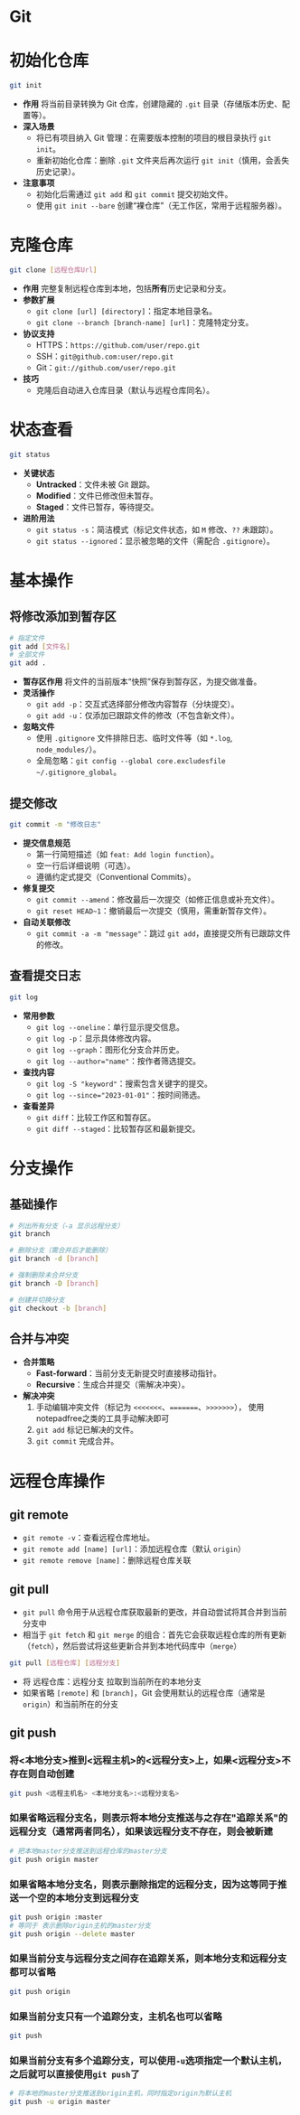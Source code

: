 # Git

# 初始化仓库

~~~bash
git init
~~~

- **作用**
  将当前目录转换为 Git 仓库，创建隐藏的 `.git` 目录（存储版本历史、配置等）。
- **深入场景**
  - 将已有项目纳入 Git 管理：在需要版本控制的项目的根目录执行 `git init`。
  - 重新初始化仓库：删除 `.git` 文件夹后再次运行 `git init`（慎用，会丢失历史记录）。
- **注意事项**
  - 初始化后需通过 `git add` 和 `git commit` 提交初始文件。
  - 使用 `git init --bare` 创建“裸仓库”（无工作区，常用于远程服务器）。

# 克隆仓库

~~~bash
git clone [远程仓库Url]
~~~

- **作用**
  完整复制远程仓库到本地，包括**所有**历史记录和分支。
- **参数扩展**
  - `git clone [url] [directory]`：指定本地目录名。
  - `git clone --branch [branch-name] [url]`：克隆特定分支。
- **协议支持**
  - HTTPS：`https://github.com/user/repo.git`
  - SSH：`git@github.com:user/repo.git`
  - Git：`git://github.com/user/repo.git`
- **技巧**
  - 克隆后自动进入仓库目录（默认与远程仓库同名）。

# 状态查看

~~~bash
git status
~~~

- **关键状态**
  - **Untracked**：文件未被 Git 跟踪。
  - **Modified**：文件已修改但未暂存。
  - **Staged**：文件已暂存，等待提交。
- **进阶用法**
  - `git status -s`：简洁模式（标记文件状态，如 `M` 修改、`??` 未跟踪）。
  - `git status --ignored`：显示被忽略的文件（需配合 `.gitignore`）。

# 基本操作

## 将修改添加到暂存区

~~~bash
# 指定文件
git add [文件名]
# 全部文件
git add .
~~~

- **暂存区作用**
  将文件的当前版本“快照”保存到暂存区，为提交做准备。
- **灵活操作**
  - `git add -p`：交互式选择部分修改内容暂存（分块提交）。
  - `git add -u`：仅添加已跟踪文件的修改（不包含新文件）。
- **忽略文件**
  - 使用 `.gitignore` 文件排除日志、临时文件等（如 `*.log`, `node_modules/`）。
  - 全局忽略：`git config --global core.excludesfile ~/.gitignore_global`。

## 提交修改

~~~bash
git commit -m "修改日志"
~~~

- **提交信息规范**
  - 第一行简短描述（如 `feat: Add login function`）。
  - 空一行后详细说明（可选）。
  - 遵循约定式提交（Conventional Commits）。
- **修复提交**
  - `git commit --amend`：修改最后一次提交（如修正信息或补充文件）。
  - `git reset HEAD~1`：撤销最后一次提交（慎用，需重新暂存文件）。
- **自动关联修改**
  - `git commit -a -m "message"`：跳过 `git add`，直接提交所有已跟踪文件的修改。

## 查看提交日志

~~~bash
git log
~~~

- **常用参数**
  - `git log --oneline`：单行显示提交信息。
  - `git log -p`：显示具体修改内容。
  - `git log --graph`：图形化分支合并历史。
  - `git log --author="name"`：按作者筛选提交。
- **查找内容**
  - `git log -S "keyword"`：搜索包含关键字的提交。
  - `git log --since="2023-01-01"`：按时间筛选。
- **查看差异**
  - `git diff`：比较工作区和暂存区。
  - `git diff --staged`：比较暂存区和最新提交。

# 分支操作

## 基础操作

~~~bash
# 列出所有分支（-a 显示远程分支）
git branch

# 删除分支（需合并后才能删除）
git branch -d [branch]

# 强制删除未合并分支
git branch -D [branch]

# 创建并切换分支
git checkout -b [branch]
~~~

## 合并与冲突

- **合并策略**
  - **Fast-forward**：当前分支无新提交时直接移动指针。
  - **Recursive**：生成合并提交（需解决冲突）。
- **解决冲突**
  1. 手动编辑冲突文件（标记为 `<<<<<<<`、`=======`、`>>>>>>>`）， 使用notepadfree之类的工具手动解决即可
  2. `git add` 标记已解决的文件。
  3. `git commit` 完成合并。

# 远程仓库操作

## git remote

- `git remote -v`：查看远程仓库地址。
- `git remote add [name] [url]`：添加远程仓库（默认 `origin`）
- `git remote remove [name]`：删除远程仓库关联

## git pull

- `git pull` 命令用于从远程仓库获取最新的更改，并自动尝试将其合并到当前分支中
- 相当于 `git fetch` 和 `git merge` 的组合：首先它会获取远程仓库的所有更新（`fetch`），然后尝试将这些更新合并到本地代码库中（`merge`）

~~~bash
git pull [远程仓库] [远程分支]
~~~

- 将 远程仓库：远程分支 拉取到当前所在的本地分支
- 如果省略 `[remote]` 和 `[branch]`，Git 会使用默认的远程仓库（通常是 `origin`）和当前所在的分支

## git push

### 将<本地分支>推到<远程主机>的<远程分支>上，如果<远程分支>不存在则自动创建

~~~bash
git push <远程主机名> <本地分支名>:<远程分支名>
~~~

### 如果省略远程分支名，则表示将本地分支推送与之存在"追踪关系"的远程分支（通常两者同名），如果该远程分支不存在，则会被新建

~~~bash
# 把本地master分支推送到远程仓库的master分支
git push origin master
~~~

### 如果省略本地分支名，则表示删除指定的远程分支，因为这等同于推送一个空的本地分支到远程分支

~~~bash
git push origin :master
# 等同于 表示删除origin主机的master分支
git push origin --delete master
~~~

### 如果当前分支与远程分支之间存在追踪关系，则本地分支和远程分支都可以省略

~~~bash
git push origin
~~~

### 如果当前分支只有一个追踪分支，主机名也可以省略

~~~bash
git push
~~~

### 如果当前分支有多个追踪分支，可以使用`-u`选项指定一个默认主机，之后就可以直接使用`git push`了

~~~ bash
# 将本地的master分支推送到origin主机，同时指定origin为默认主机
git push -u origin master
~~~


